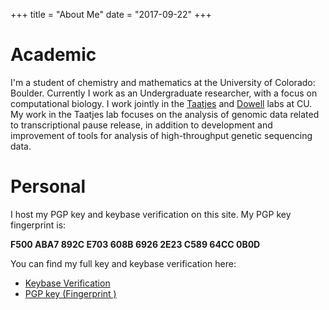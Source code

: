 +++
title = "About Me"
date = "2017-09-22"
+++

# Academic

I'm a student of chemistry and mathematics at the University of Colorado: Boulder. Currently I work as an Undergraduate researcher, with a focus on computational biology. I work jointly in the [Taatjes](http://www.colorado.edu/chemistry/taatjeslab/) and [Dowell](http://dowell.colorado.edu/) labs at CU. My work in the Taatjes lab focuses on the analysis of genomic data related to transcriptional pause release, in addition to development and improvement of tools for analysis of high-throughput genetic sequencing data.

# Personal

I host my PGP key and keybase verification on this site. My PGP key fingerprint is:

**F500 ABA7 892C E703 608B  6926 2E23 C589 64CC 0B0D**

You can find my full key and keybase verification here:

* [Keybase Verification](../keybase.txt)
* [PGP key (Fingerprint )](../pgp_key.asc)
